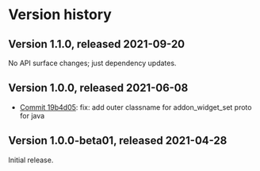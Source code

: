 # Version history

## Version 1.1.0, released 2021-09-20

No API surface changes; just dependency updates.

## Version 1.0.0, released 2021-06-08

- [Commit 19b4d05](https://github.com/googleapis/google-cloud-dotnet/commit/19b4d05): fix: add outer classname for addon_widget_set proto for java

## Version 1.0.0-beta01, released 2021-04-28

Initial release.
